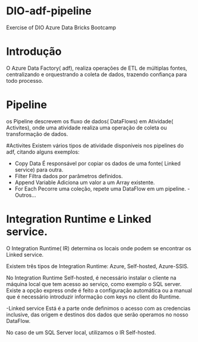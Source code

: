 # DIO-adf-pipeline
 Exercise of DIO Azure Data Bricks Bootcamp

# Introdução
O Azure Data Factory( adf), realiza operações de ETL de múltiplas fontes, centralizando e orquestrando a coleta de dados, trazendo confiança para todo processo.

#  Pipeline
os Pipeline descrevem os fluxo de dados( DataFlows) em Atividade( Activites), onde uma atividade realiza uma operação de coleta ou transformação de dados.

#Activites
Existem vários tipos de atividade disponíveis nos pipelines do adf, citando alguns exemplos:

- Copy Data
É responsável por copiar os dados de uma fonte( Linked service) para outra.
- Filter
 Filtra dados por parâmetros definidos.
- Append Variable
 Adiciona um valor a um Array existente.
- For Each
 Pecorre uma coleção, repete uma DataFlow em um pipeline.
-Outros...

# Integration Runtime e Linked service.

O Integration Runtime( IR) determina os locais onde podem se encontrar os Linked service.

Existem três tipos de Integration Runtime: Azure, Self-hosted, Azure-SSIS.

No Integration Runtime Self-hosted, é necessário instalar o cliente na máquina local que tem acesso ao serviço, como exemplo o SQL server. Existe a opção express onde é feito a configuração automática ou a manual que é necessário introduzir informação com keys no client do Runtime.

-Linked service
Está é a parte onde definimos o acesso com as credencias inclusive, das origem e destinos dos dados que serão operamos no nosso DataFlow.

No caso de um SQL Server local, utilizamos o IR Self-hosted.
